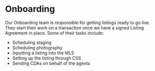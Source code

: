 # Onboarding

Our Onboarding team is responsible for getting listings ready to go live. They start their work on a transaction once we have a signed Listing Agreement in place. Some of their tasks include:

* Scheduling staging
* Scheduling photography
* Inputting a listing into the MLS
* Setting up the listing through CSS
* Sending CDAs on behalf of the agents




